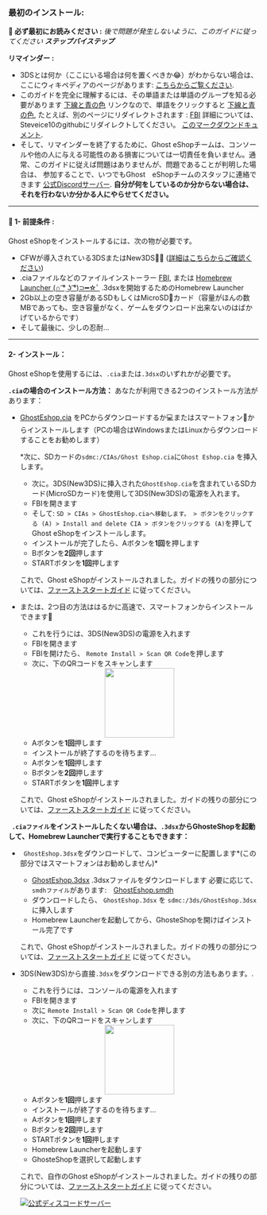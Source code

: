 ### __最初のインストール:__


**📙 必ず最初にお読みください :**
*後で問題が発生しないように、このガイドに従ってください **ステップバイステップ***

**リマインダー :**
* 3DSとは何か（ここにいる場合は何を置くべきか😂）がわからない場合は、ここにウィキペディアのページがあります: [こちらからご覧ください](https://ja.m.wikipedia.org/wiki/%E3%83%8B%E3%83%B3%E3%83%86%E3%83%B3%E3%83%89%E3%83%BC3DS).
* このガイドを完全に理解するには、その単語または単語のグループを知る必要があります [下線と青の色]() リンクなので、単語をクリックすると [下線と青の色](), たとえば、別のページにリダイレクトされます : [FBI](https://github.com/Steveice10/FBI) 詳細については、Steveice10のgithubにリダイレクトしてください。 [このマークダウンドキュメント](https://cours-web.ch/divers/markdown/).
* そして、リマインダーを終了するために、Ghost eShopチームは、コンソールや他の人に与える可能性のある損害については一切責任を負いません。通常、このガイドに従えば問題はありませんが、問題であることが判明した場合は、 参加することで、いつでもGhost　eShopチームのスタッフに連絡できます [公式Discordサーバー](https://discord.gg/ENFGnYrKMf).
**自分が何をしているのか分からない場合は、それを行わないか分かる人にやらせてください。**

___
#### 🏁 1- 前提条件 :
Ghost eShopをインストールするには、次の物が必要です。

* CFWが導入されている3DSまたはNew3DS🏴‍☠️  ([詳細はこちらからご確認ください](https://3ds.hacks.guide/ja_JP/))
* .ciaファイルなどのファイルインストーラー [FBI](https://github.com/Steveice10/FBI), または [Homebrew Launcher (∩ ͡° ͜ʖ ͡°)⊃━☆ﾟ](https://github.com/fincs/new-hbmenu) .3dsxを開始するためのHomebrew Launcher
* 2Gb以上の空き容量があるSDもしくはMicroSD💾カード（容量がほんの数MBであっても、空き容量がなく、ゲームをダウンロード出来ないのはばかげているからです）
* そして最後に、少しの忍耐...

___
#### 2- インストール：

Ghost eShopを使用するには、```.cia```または```.3dsx```のいずれかが必要です。

**```.cia```の場合のインストール方法：**
あなたが利用できる2つのインストール方法があります：
* [GhostEshop.cia](https://cdn.ghosteshop.com/Homebrew/GhostEshop.cia)
をPCからダウンロードするか💻またはスマートフォン📱からインストールします（PCの場合はWindowsまたはLinuxからダウンロードすることをお勧めします）

    *次に、SDカードの```sdmc:/CIAs/Ghost Eshop.cia```に```Ghost Eshop.cia``` を挿入します。
    * 次に。3DS(New3DS)に挿入された```GhostEshop.cia```を含まれているSDカード(MicroSDカード)を使用して3DS(New3DS)の電源を入れます。
    * FBIを開きます
    * そして: ```SD > CIAs > GhostEshop.ciaへ移動します。 > ボタンをクリックする (A) > Install and delete CIA > ボタンをクリックする (A)```を押してGhost eShopをインストールします。
    * インストールが完了したら、Aボタンを**1回**を押します
    * Bボタンを**2回**押します
    * STARTボタンを**1回**押します
    
    これで、Ghost eShopがインストールされました。ガイドの残りの部分については、[ファーストスタートガイド](./start_guide-fr.md) に従ってください。

* または、2つ目の方法ははるかに高速で、スマートフォンからインストールできます📱

    * これを行うには、3DS(New3DS)の電源を入れます
    * FBIを開きます
    * FBIを開けたら、 ```Remote Install > Scan QR Code```を押します
    * 次に、下のQRコードをスキャンします 
    <div align="center"><img src="https://cdn.ghosteshop.com/Homebrew/GhostEshop%20%28.cia%29.png" height="140px"></div>
    
    * Aボタンを**1回**押します
    * インストールが終了するのを待ちます...
    * Aボタンを**1回**押します
    * Bボタンを**2回**押します
    * STARTボタンを**1回**押します

    これで、Ghost eShopがインストールされました。ガイドの残りの部分については、[ファーストスタートガイド](./start_guide-fr.md) に従ってください。

**``` .ciaファイル```をインストールしたくない場合は、```.3dsx```からGhosteShopを起動して、Homebrew Launcherで実行することもできます：**
*  ``` GhostEshop.3dsx```をダウンロードして、コンピューターに配置します*(この部分ではスマートフォンはお勧めしません)*
   *  [GhostEshop.3dsx](https://cdn.ghosteshop.com/Homebrew/GhostEshop.3dsx)
   .3dsxファイルをダウンロードします 必要に応じて、```smdhファイル```があります:　[GhostEshop.smdh](https://cdn.ghosteshop.com/Homebrew/GhostEshop.smdh)
    * ダウンロードしたら、 ```GhostEshop.3dsx``` を ```sdmc:/3ds/GhostEshop.3dsx```に挿入します
    * Homebrew Launcherを起動してから、GhosteShopを開けばインストール完了です
    
    これで、Ghost eShopがインストールされました。ガイドの残りの部分については、[ファーストスタートガイド](./start_guide-fr.md) に従ってください。

* 3DS(New3DS)から直接```.3dsx```をダウンロードできる別の方法もあります。.
    * これを行うには、コンソールの電源を入れます
    * FBIを開きます
    * 次に ```Remote Install > Scan QR Code```を押します
    * 次に、下のQRコードをスキャンします
    <div align="center"><img src="https://cdn.ghosteshop.com/Homebrew/GhostEshop%20%28.3dsx%29.png" height="140px"></div>

    * Aボタンを**1回**押します
    * インストールが終了するのを待ちます...
    * Aボタンを**1回**押します
    * Bボタンを**2回**押します
    * STARTボタンを**1回**押します
    * Homebrew Launcherを起動します
    * GhosteShopを選択して起動します

    これで、自作のGhost eShopがインストールされました。ガイドの残りの部分については、[ファーストスタートガイド](./start_guide-fr.md) に従ってください。
    
    [![公式ディスコードサーバー](https://discordapp.com/api/guilds/633965704424718336/widget.png?style=banner3&time)](https://discord.gg/9Rqvh9F)
